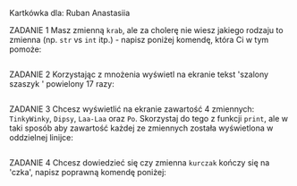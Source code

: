Kartkówka dla:
Ruban Anastasiia

ZADANIE 1
Masz zmienną `krab`, ale za cholerę nie wiesz jakiego rodzaju to zmienna (np. `str` vs `int` itp.) - napisz poniżej komendę, która Ci w tym pomoże:
```

```

ZADANIE 2
Korzystając z mnożenia wyświetl na ekranie tekst 'szalony szaszyk ' powielony 17 razy:
```

```

ZADANIE 3
Chcesz wyświetlić na ekranie zawartość 4 zmiennych: `TinkyWinky`, `Dipsy`, `Laa-Laa` oraz `Po`. Skorzystaj do tego z funkcji `print`, ale w taki sposób aby zawartość każdej ze zmiennych została wyświetlona w oddzielnej linijce:
```

```
ZADANIE 4
Chcesz dowiedzieć się czy zmienna `kurczak` kończy się na 'czka', napisz poprawną komendę poniżej:
```

```

